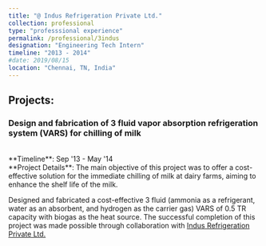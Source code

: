 ```yaml
---
title: "@ Indus Refrigeration Private Ltd."
collection: professional
type: "professsional experience"
permalink: /professional/3indus
designation: "Engineering Tech Intern"
timeline: "2013 - 2014"
#date: 2019/08/15
location: "Chennai, TN, India"
---
```


<h2> Projects: </h2>
<h3>Design and fabrication of 3 fluid vapor absorption refrigeration system (VARS) for chilling of milk</h3>
<br>
**Timeline**: Sep '13 - May '14
<br>
**Project Details**:
The main objective of this project was to offer a cost-effective solution for the immediate chilling of milk at dairy farms, aiming to enhance the shelf life of the milk.

Designed and fabricated a cost-effective 3 fluid (ammonia as a refrigerant, water as an absorbent, and hydrogen as the carrier gas) VARS of 0.5 TR capacity with biogas as the heat source. The successful completion of this project was made possible through collaboration with [Indus Refrigeration Private Ltd.](https://www.indusref.com/)